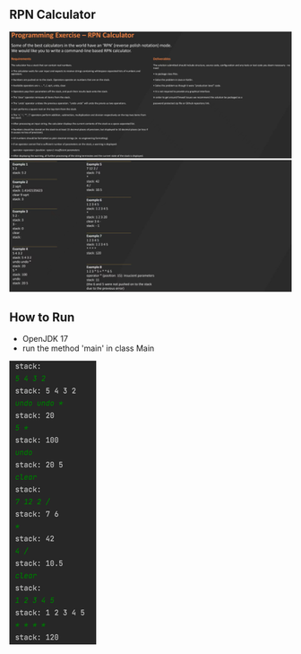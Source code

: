 ## RPN Calculator

![](assets/qestion.png)
![](assets/example.png)

## How to Run
* OpenJDK 17
* run the method 'main' in class Main

![](assets/img.png)
